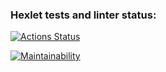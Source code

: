### Hexlet tests and linter status:
[![Actions Status](https://github.com/YaroslavBorshevsky812/java-project-71/actions/workflows/hexlet-check.yml/badge.svg)](https://github.com/YaroslavBorshevsky812/java-project-71/actions)

[![Maintainability](https://api.codeclimate.com/v1/badges/ea7ad41aefda91a2e1e7/maintainability)](https://codeclimate.com/github/YaroslavBorshevsky812/java-project-71/maintainability)
